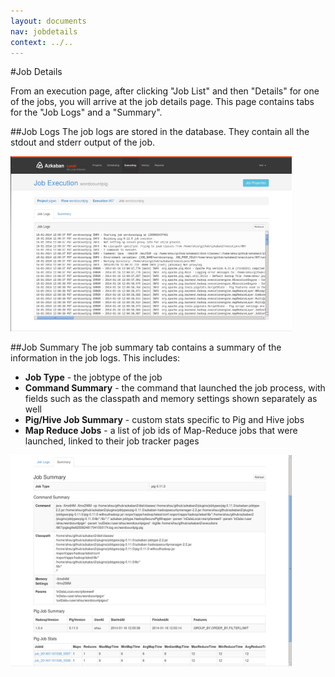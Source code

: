 ```yaml
---
layout: documents
nav: jobdetails 
context: ../..
---
```


#Job Details

From an execution page, after clicking "Job List" and then "Details" for one of the jobs, you will arrive at the job details page. This page contains tabs for the "Job Logs" and a "Summary".

##Job Logs
The job logs are stored in the database. They contain all the stdout and stderr output of the job.

<img class="shadowimg" src="./images/joblogs.png" alt="Job Logs" width="450" />

##Job Summary
The job summary tab contains a summary of the information in the job logs. This includes:
* __Job Type__ - the jobtype of the job
* __Command Summary__ - the command that launched the job process, with fields such as the classpath and memory settings shown separately as well
* __Pig/Hive Job Summary__ - custom stats specific to Pig and Hive jobs
* __Map Reduce Jobs__ - a list of job ids of Map-Reduce jobs that were launched, linked to their job tracker pages

<img class="shadowimg" src="./images/jobsummary.png" alt="Job Logs" width="450" />